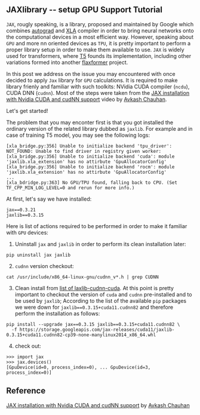 ## JAXlibrary -- setup GPU Support Tutorial

`JAX`, rougly speaking, is a library, proposed and maintained by Google which combines 
[autograd](https://github.com/hips/autograd)
and [XLA](https://www.tensorflow.org/xla) 
compiler in order to bring neural networks  onto the computational devices in a most efficient way.
However, speaking about `GPU` and more nn oriented devices as `TPU`, it is pretty important to perform a 
proper library setup in order to make them available to use.
`JAX` is widely used for transformers, where [T5](https://github.com/google-research/t5x) founds its implementation, 
including other variations formed into another [flaxformer](https://github.com/google/flaxformer) project.

In this post we address on the issue you may encountered with once decided to apply `Jax` library for `GPU` calculations.
It is required to make library frienly and familiar with such toolkits: NVidia CUDA compiler (`ncdu`), CUDA DNN (`cudnn`).
Most of the steps were taken from the [JAX installation with Nvidia CUDA and cudNN support](https://www.youtube.com/watch?v=auksaSl8jlM) 
video by [Avkash Chauhan](https://twitter.com/prodramp).

Let's get started!

The problem that you may enconter first is that you got installed the ordinary version of the related library dubbed as `jaxlib`.
For example and in case of training T5 model, you may see the following logs:

```shell
[xla_bridge.py:356] Unable to initialize backend 'tpu_driver': NOT_FOUND: Unable to find driver in registry given worker:
[xla_bridge.py:356] Unable to initialize backend 'cuda': module 'jaxlib.xla_extension' has no attirbute 'GpuAllocatorConfig'
[xla_bridge.py:356] Unable to initialize backend 'rocm': module 'jaxlib.xla_extension' has no attirbute 'GpuAllocatorConfig'
...
[xla_bdridge.py:363] No GPU/TPU found, falling back to CPU. (Set TF_CPP_MIN_LOG_LEVEL=0 and rerun for more info.)
```

At first, let's say we have installed:
```shell
jax==0.3.21
jaxlib==0.3.15
```
Here is list of actions required to be performed in order to make it familiar with `GPU` devices:

1. Uninstall `jax` and `jaxlib` in order to perform its clean installation later:
```shell
pip uninstall jax jaxlib
```
2. `cudnn` version checkout:
```shell
cat /usr/include/x86_64-linux-gnu/cudnn_v*.h | grep CUDNN
```
3. Clean install from [list of laxlib-cudnn-cuda](https://storage.googleapis.com/jax-releases/jax_cuda_releases.html).
At this point is pretty important to checkout the version of `cuda` and `cudnn` pre-installed and to be used by `jaxlib`;
According to the list of the available `pip` packages we were down for `jaxlib==0.3.15+cuda11.cudnn82` and therefore 
perform the installation as follows:
```shell
pip install --upgrade jax==0.3.15 jaxlib==0.3.15+cuda11.cudnn82 \
  -f https://storage.googleapis.com/jax-releases/cuda11/jaxlib-0.3.15+cuda11.cudnn82-cp39-none-manylinux2014_x86_64.whl
```
4. check out:
```shell
>>> import jax
>>> jax.devices()
[GpuDevice(id=0, process_index=0), ... GpuDevice(id=3, process_index=0)]
```

## Reference

[JAX installation with Nvidia CUDA and cudNN support](https://www.youtube.com/watch?v=auksaSl8jlM) by [Avkash Chauhan](https://twitter.com/prodramp)